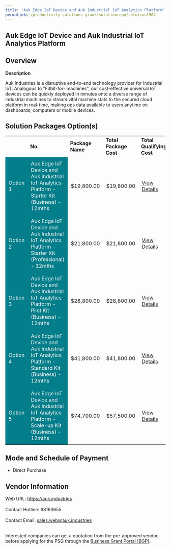```yaml
---
title: 'Auk Edge IoT Device and Auk Industrial IoT Analytics Platform'
permalink: /productivity-solutions-grant/solutionrepo/solution1904
---
```


## Auk Edge IoT Device and Auk Industrial IoT Analytics Platform

## Overview

**Description**

Auk Industries is a disruptive end-to-end technology provider for Industrial IoT. Analogous to "Fitbit-for- machines", our cost-effective universal IoT devices can be quickly deployed in minutes onto a diverse range of industrial machines to stream vital machine stats to the secured cloud platform in real-time, making ops data available to users anytime on dashboards, computers or mobile devices.

## Solution Packages Option(s)

<table>
<th>
<td><b>No.</b></td>
<td><b>Package Name</b></td>
<td><b>Total Package Cost</b></td>
<td><b>Total Qualifying Cost</b></td>
<td><b>Solution Details</b></td>
</th>
<tr>
<td style='padding: 10px; background-color: #037E8A; color: #FFFFFF;'>Option 1</td>
<td style='padding: 10px; background-color: #037E8A; color: #FFFFFF;'>Auk Edge IoT Device and Auk Industrial IoT Analytics Platform - Starter Kit (Business) - 12mths</td>
<td style='padding: 10px;'>$19,800.00</td>
<td style='padding: 10px;'>$19,800.00</td>
<td style='padding: 10px;'><a href='https://www.gobusiness.gov.sg/images/psg/Desensitised_Auk_Industries_Annex_3__CR_wef_30_Sept_2021_Part_1.pdf' target='_blank'>View Details</a></td>
</tr>
<tr>
<td style='padding: 10px; background-color: #037E8A; color: #FFFFFF;'>Option 2</td>
<td style='padding: 10px; background-color: #037E8A; color: #FFFFFF;'>Auk Edge IoT Device and Auk Industrial IoT Analytics Platform - Starter Kit (Professional) - 12mths</td>
<td style='padding: 10px;'>$21,800.00</td>
<td style='padding: 10px;'>$21,800.00</td>
<td style='padding: 10px;'><a href='https://www.gobusiness.gov.sg/images/psg/Desensitised_Auk_Industries_Annex_3__CR_wef_30_Sept_2021_Part_2.pdf' target='_blank'>View Details</a></td>
</tr>
<tr>
<td style='padding: 10px; background-color: #037E8A; color: #FFFFFF;'>Option 3</td>
<td style='padding: 10px; background-color: #037E8A; color: #FFFFFF;'>Auk Edge IoT Device and Auk Industrial IoT Analytics Platform - Pilot Kit (Business) - 12mths</td>
<td style='padding: 10px;'>$28,800.00</td>
<td style='padding: 10px;'>$28,800.00</td>
<td style='padding: 10px;'><a href='https://www.gobusiness.gov.sg/images/psg/Desensitised_Auk_Industries_Annex_3__CR_wef_30_Sept_2021_Part_3.pdf' target='_blank'>View Details</a></td>
</tr>
<tr>
<td style='padding: 10px; background-color: #037E8A; color: #FFFFFF;'>Option 4</td>
<td style='padding: 10px; background-color: #037E8A; color: #FFFFFF;'>Auk Edge IoT Device and Auk Industrial IoT Analytics Platform - Standard Kit (Business) - 12mths</td>
<td style='padding: 10px;'>$41,800.00</td>
<td style='padding: 10px;'>$41,800.00</td>
<td style='padding: 10px;'><a href='https://www.gobusiness.gov.sg/images/psg/Desensitised_Auk_Industries_Annex_3__CR_wef_30_Sept_2021_Part_4.pdf' target='_blank'>View Details</a></td>
</tr>
<tr>
<td style='padding: 10px; background-color: #037E8A; color: #FFFFFF;'>Option 5</td>
<td style='padding: 10px; background-color: #037E8A; color: #FFFFFF;'>Auk Edge IoT Device and Auk Industrial IoT Analytics Platform - Scale-up Kit (Business) - 12mths</td>
<td style='padding: 10px;'>$74,700.00</td>
<td style='padding: 10px;'>$57,500.00</td>
<td style='padding: 10px;'><a href='https://www.gobusiness.gov.sg/images/psg/Desensitised_Auk_Industries_Annex_3__CR_wef_30_Sept_2021_Part_5.pdf' target='_blank'>View Details</a></td>
</tr>
</table>

## Mode and Schedule of Payment

 - Direct Purchase

## Vendor Information

 Web URL: https://auk.industries <br><br>Contact Hotline: 68163655 <br><br>Contact Email: sales.web@auk.industries <br><br>

Interested companies can get a quotation from the pre-approved vendor, before applying for the PSG through the <a href='https://www.businessgrants.gov.sg/' target='_blank' rel='noopener'>Business Grant Portal (BGP)</a>.

<script src="/jquery/resize-tables.js"></script>
